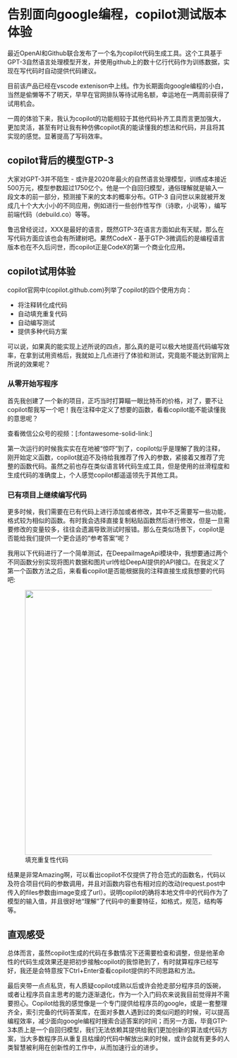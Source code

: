# 告别面向google编程，copilot测试版本体验

最近OpenAI和Github联合发布了一个名为copilot代码生成工具。这个工具基于GPT-3自然语言处理模型开发，并使用github上的数十亿行代码作为训练数据，实现在写代码时自动提供代码建议。

目前该产品已经在vscode extenison中上线。作为长期面向google编程的小白，当然是偷懒等不了明天，早早在官网排队等待试用名额，幸运地在一两周前获得了试用机会。

一周的体验下来，我认为copilot的功能相较于其他代码补齐工具而言更加强大，更加灵活，甚至有时让我有种仿佛copilot真的能读懂我的想法和代码，并且将其实现的感觉。显著提高了写码效率。

## copilot背后的模型GTP-3

大家对GPT-3并不陌生 - 或许是2020年最火的自然语言处理模型，训练成本接近500万元，模型参数超过1750亿个。他是一个自回归模型，通俗理解就是输入一段文本的前一部分，预测接下来的文本的概率分布。GTP-3 自问世以来就被开发成几十个大大小小的不同应用，例如进行一些创作性写作（诗歌，小说等），编写前端代码（debuild.co）等等。

鲁迅曾经说过，XXX是最好的语言，既然GTP-3在语言方面如此有天赋，那么在写代码方面应该也会有所建树吧。果然CodeX - 基于GTP-3微调后的是编程语言版本也在不久后问世，而copilot正是CodeX的第一个商业化应用。

## copilot试用体验

copilot官网中(copilot.github.com)列举了copilot的四个使用方向：
* 将注释转化成代码
* 自动填充重复代码
* 自动编写测试
* 提供多种代码方案
  
可以说，如果真的能实现上述所说的四点，那么真的是可以极大地提高代码编写效率，在拿到试用资格后，我就如上几点进行了体验和测试，究竟能不能达到官网上所说的效果呢？

### 从零开始写程序

首先我创建了一个新的项目，正巧当时打算瞄一眼比特币的价格，对了，要不让copilot帮我写一个吧！我在注释中定义了想要的函数，看看copilot能不能读懂我的意思呢？

查看微信公众号的视频：[:fontawesome-solid-link:]

第一次运行的时候我实实在在地被“惊吓”到了，copilot似乎是理解了我的注释，刚开始定义函数，copilot就迫不及待给我推荐了传入的参数，紧接着又推荐了完整的函数代码。虽然之前也存在类似语言转代码生成工具，但是使用的丝滑程度和生成代码的准确度上，个人感觉copilot都遥遥领先于其他工具。

### 已有项目上继续编写代码

更多时候，我们需要在已有代码上进行添加或者修改，其中不乏需要写一些功能，格式较为相似的函数。有时我会选择直接复制粘贴函数然后进行修改，但是一旦需要修改的变量较多，往往会遗漏导致测试时报错。那么在类似场景下，copilot是否能给我们提供一个更合适的“参考答案”呢？

我用以下代码进行了一个简单测试，在DeepaiImageApi模块中，我想要通过两个不同函数分别实现将图片数据和图片url传给DeepAI提供的API接口。在我定义了第一个函数方法之后，来看看copilot是否能根据我的注释直接生成我想要的代码吧:

<figure>
  <img src="https://cdn.jsdelivr.net/gh/BulletTech2021/Pics/2021-7-20/1626788592731-copilot%20repetitive%20code.PNG" width="600" />
  <figcaption>填充重复性代码</figcaption>
</figure>

结果是非常Amazing啊，可以看出copilot不仅提供了符合范式的函数名，代码以及符合项目代码的参数调用，并且对函数内容也有相对应的改动(request.post中传入的files参数由image变成了url）。说明copilot的确将本地文件中的代码作为了模型的输入值，并且很好地“理解”了代码中的重要特征，如格式，规范，结构等等。

## 直观感受

总体而言，虽然copilot生成的代码在多数情况下还需要检查和调整，但是他革命性的代码生成效果还是把初步接触copilot的我惊艳到了，有时就算程序已经写好，我还是会特意按下Ctrl+Enter查看copilot提供的不同思路和方法。

最后夹带一点点私货，有人质疑copilot成熟以后或许会抢走部分程序员的饭碗，或者让程序员自主思考的能力逐渐退化，作为一个入门码农来说我目前觉得并不需要担心。Copilot给我的感觉像是一个专门提供给程序员的google，或是一套整理齐全，索引完备的代码答案库，在面对多数人遇到过的类似问题的时候，可以提高编程效率，减少面向google编程时搜索合适答案的时间；而另一方面，毕竟GTP-3本质上是一个自回归模型，我们无法依赖其提供给我们更加创新的算法或代码方案，当大多数程序员从重复且枯燥的代码中解放出来的时候，或许会就有更多的人类智慧被利用在创新性的工作中，从而加速行业的进步。

